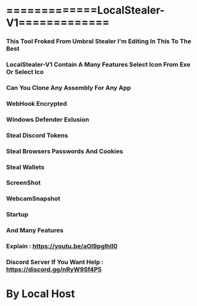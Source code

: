 # =============LocalStealer-V1=============

### This Tool Froked From Umbral Stealer I'm Editing In This To The Best
### LocalStealer-V1 Contain A Many Features Select Icon From Exe Or Select Ico
### Can You Clone Any Assembly For Any App
### WebHook Encrypted 
### Windows Defender Exlusion
### Steal Discord Tokens
### Steal Browsers Passwords And Cookies
### Steal Wallets 
### ScreenShot
### WebcamSnapshot
### Startup
### And Many Features
### Explain : https://youtu.be/aOl9pgIhII0
### Discord Server If You Want Help : https://discord.gg/nRyW9Sf4P5

# By Local Host
